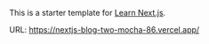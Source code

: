 This is a starter template for [Learn Next.js](https://nextjs.org/learn).

URL: https://nextjs-blog-two-mocha-86.vercel.app/
